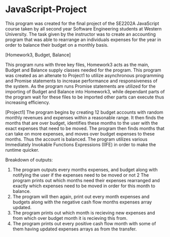# JavaScript-Project
This program was created for the final project of the SE2202A JavaScript course taken by all second year Software Engineering
students at Western University. The task given by the instructor was to create an accounting program that was able to rearrange an individuals expenses for the year in order to balance their budget on a monthly basis. 


[Homework3, Budget, Balance]

This program runs with three key files, Homework3 acts as the main, Budget and Balance supply classes needed for the program. This program was created as an altenate to Project1 to utilize asynchronous programming and Promise statements to increase performance and responsiveness of the system. As the program runs Promise statements are utilized for the importing of Budget and Balance into Homework3, while dependant parts of the program wait for these files to be imported other parts can execute thus increasing efficiency.


[Project1]
The program begins by creating 12 budget accounts with random monthly revenues and expenses within a reasonable range. It then finds the months that are over budget, identifies these months to the user with the exact expenses that need to be moved. The program then finds months that can take on more expenses, and moves over budget expenses to these months. Thus the account is balanced. The program utilizes various Immediately Invokable Functions Expressions (IIFE) in order to make the runtime quicker.

Breakdown of outputs:

1. The program outputs every months expenses, and budget along with notifying the user if the expenses need to be moved or not
2 The program prints out which months need their expenses rearranged and exactly which expenses need to be moved in order for
this month to balance.
3. The program will then again, print out every month expenses and budgets along with the negative cash flow months expenses
array updated.
4. The program prints out which month is recieving new expenses and from which over budget month it is recieving this from.
5. The program prints out every positive cash flow month with some of them having updated expenses arrays as from the transfer.
